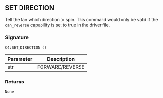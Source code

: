 ## SET DIRECTION

Tell the fan which direction to spin.  This command would only be valid if the `can_reverse` capability is set to true in the driver file.


### Signature

`C4:SET_DIRECTION ()`


| Parameter | Description |
| --- | --- |
| str | FORWARD/REVERSE |



### Returns

`None`
